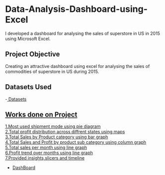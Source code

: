 # Data-Analysis-Dashboard-using-Excel
I developed a dashboard for analysing the sales of superstore in US in 2015 using Microsoft Excel.
## Project Objective
Creating an attractive dashboard using excel for analysing the sales of commodities of superstore in US during 2015.
## Datasets Used
-<a href="https://github.com/Meeval20/Data-Analysis-Dashboard-using-Excel/blob/main/Dataset.xlsx"> Datasets 
## Works done on Project
1.Most used shipment mode using pie diagram <br>
2.Total profit distribution across diffrent states using maps <br>
3.Total Sales by Product category using bar graph <br>
4.Total Sales and Profit by product sub category using column graph <br>
5.Total sales per month using line graph <br>
6.Profit trend over months using line graph <br>
7.Provided insights,slicers and timeline <br>
- <a href="https://github.com/Meeval20/Data-Analysis-Dashboard-using-Excel/blob/main/Dashboard%20Superstore%20Sale%20US%202015.xlsx">DashBoard 
